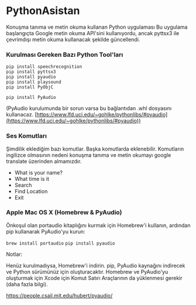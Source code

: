# PythonAsistan

Konuşma tanıma ve metin okuma kullanan Python uygulaması
Bu uygulama başlangıçta Google metin okuma API'sini kullanıyordu, ancak pyttsx3 ile çevrimdışı metin okuma kullanacak şekilde güncellendi.

### Kurulması Gereken Bazı Python Tool'ları

```
pip install speechrecognition
pip install pyttsx3
pip install pyaudio
pip install playsound
pip install PyObjC
```
```
pip install PyAudio
```
(PyAudio kurulumunda bir sorun varsa bu bağlantıdan .whl dosyasını kullanacaz. [https://www.lfd.uci.edu/~gohlke/pythonlibs/#pyaudio](https://www.lfd.uci.edu/~gohlke/pythonlibs/#pyaudio))  

### Ses Komutları

Şimdilik eklediğim bazı komutlar. Başka komutlarda eklenebilir. Komutların ingilizce olmasının nedeni konuşma tanıma ve metin okumayı google translate üzerinden almamızdır.

- What is your name?
- What time is it
- Search
- Find Location
- Exit

### Apple Mac OS X (Homebrew & PyAudio)
Önkoşul olan portaudio kitaplığını kurmak için Homebrew'i kullanın, ardından pip kullanarak PyAudio'yu kurun:

`brew install portaudio`
`pip install pyaudio`

Notlar:

Henüz kurulmadıysa, Homebrew'i indirin.
pip, PyAudio kaynağını indirecek ve Python sürümünüz için oluşturacaktır.
Homebrew ve PyAudio'yu oluşturmak için Xcode için Komut Satırı Araçlarının da yüklenmesi gerekir (daha fazla bilgi).

https://people.csail.mit.edu/hubert/pyaudio/
